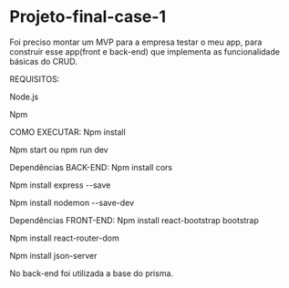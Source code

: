 # Projeto-final-case-1
Foi preciso montar um MVP para a empresa testar o meu app, para construir esse app(front e back-end) que implementa as funcionalidade básicas do CRUD.

REQUISITOS:

Node.js

Npm

COMO EXECUTAR:
Npm install

Npm start ou npm run dev 



Dependências BACK-END:
Npm install cors

Npm install express --save

Npm install nodemon --save-dev



Dependências FRONT-END:
Npm install react-bootstrap bootstrap

Npm install react-router-dom

Npm install json-server

No back-end foi utilizada a base do prisma.
